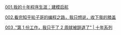 [001.我的十年程序生涯：建模启航](https://mp.weixin.qq.com/s?__biz=MzI4NDY5Mjc1Mg==&mid=2247488262&idx=1&sn=938425854411a67c9ace1051ba5b3c10&chksm=ebf6cb79dc81426f96b8e0b7873ae1714b9a4305c704cc44416c2e3d13e304694a26205e520d&scene=21#wechat_redirect)   

[002.看完知乎轮子哥的编程之路，我只想说，收下我的膝盖](https://mp.weixin.qq.com/s?__biz=MzAwMjg1NjY3Nw==&mid=2247487856&idx=2&sn=4f5fd81fb1d1eb9c00126d20fe110ff5&chksm=9ac552faadb2dbec919c5d828ce88d11d69bb82a1d23dc8b7c3a4f845b9ce4210b687412914b&mpshare=1&scene=1&srcid=&sharer_sharetime=1574779552307&sharer_shareid=28a10d527f30e00f332855c214b3febe&key=de1a9466e8d5ddfcaaac5a6844baa9cf90208632ebbef9ed385e4b4db0b09527adce883533e548fa5fe89866aa6a8ca2fa8721f8979875662c2aa09efb4c196b1242b56333e548165d3a60311add6419&ascene=1&uin=MjYxNTkwNTMwMQ%3D%3D&devicetype=Windows+10&version=62070158&lang=zh_CN&pass_ticket=VqcB5VfjmgbDuVgwtG1EjHRHom90A7Hb53aB%2Bk7obd2hwGvU0dQ79cuiQv3NjTqW)  

[003 ."第 1 份工作，我只干了 2 周就被辞退了" | 十年系列](https://mp.weixin.qq.com/s?__biz=MzU3MDc3OTI1NA==&mid=2247485646&idx=1&sn=5660e7b12ffc5bad4db0f48ce62b5258&chksm=fceb7bd7cb9cf2c12d71a34af5450d9a470ed30597d8dd48756072a40f1e1561b6cfb6873416&mpshare=1&scene=1&srcid=&sharer_sharetime=1574916280782&sharer_shareid=28a10d527f30e00f332855c214b3febe&key=f6c8a15264a7262da81f0078b99a7c68c0fb1f9fabf6a541e6dab19b155142aa66a34559585f35700a179ef1cad9c8f1a52ff7e155d4f209609d6a7cffd30dc5613413265e6d774ce617f05f8eb9fa6b&ascene=1&uin=MjYxNTkwNTMwMQ%3D%3D&devicetype=Windows+10&version=62070158&lang=zh_CN&pass_ticket=VqcB5VfjmgbDuVgwtG1EjHRHom90A7Hb53aB%2Bk7obd2hwGvU0dQ79cuiQv3NjTqW)
